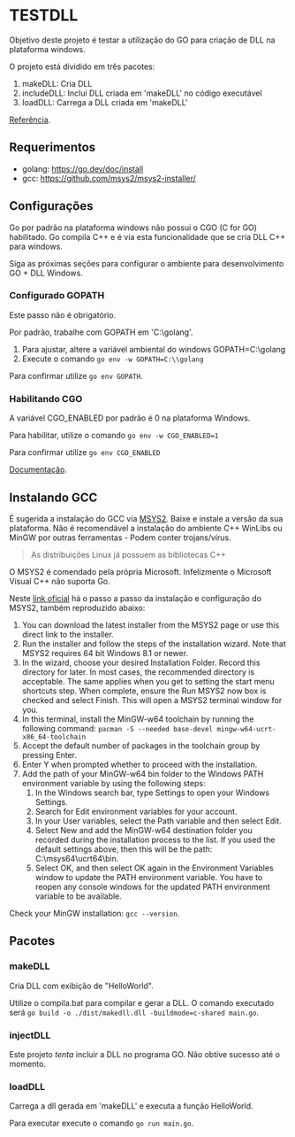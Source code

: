 # TESTDLL

Objetivo deste projeto é testar a utilização do GO para criação de DLL na plataforma windows.

O projeto está dividido em três pacotes:
1. makeDLL: Cria DLL
2. includeDLL: Inclui DLL criada em 'makeDLL' no código executável
3. loadDLL: Carrega a  DLL criada em 'makeDLL'

[Referência](https://go.dev/wiki/WindowsDLLs).

## Requerimentos

- golang: https://go.dev/doc/install
- gcc: https://github.com/msys2/msys2-installer/

## Configurações

Go por padrão na plataforma windows não possui o CGO (C for GO) habilitado. Go compila C++ e é via esta funcionalidade que se cria DLL C++ para windows.  

Siga as próximas seções para configurar o ambiente para desenvolvimento GO + DLL Windows.

### Configurado GOPATH

Este passo não é obrigatório.   

Por padrão, trabalhe com GOPATH em 'C:\golang'.

1. Para ajustar, altere a variável ambiental do windows GOPATH=C:\golang
2. Execute o comando `go env -w GOPATH=C:\\golang`

Para confirmar utilize `go env GOPATH`.

### Habilitando CGO

A variável CGO_ENABLED por padrão é 0 na plataforma Windows.

Para habilitar, utilize o comando `go env -w CGO_ENABLED=1`

Para confirmar utilize `go env CGO_ENABLED`

[Documentação](https://pkg.go.dev/cmd/cgo).

## Instalando GCC

É sugerida a instalação do GCC via [MSYS2](https://github.com/msys2/msys2-installer/). Baixe e instale a versão da sua plataforma.
Não é recomendável a instalação do ambiente C++ WinLibs ou MinGW por outras ferramentas - Podem conter trojans/vírus.
> As distribuições Linux já possuem as bibliotecas C++

O MSYS2 é comendado pela própria Microsoft. Infelizmente o Microsoft Visual C++ não suporta Go.

Neste [link oficial](https://code.visualstudio.com/docs/cpp/config-mingw) há o passo a passo da instalação e configuração do MSYS2, também reproduzido abaixo:

1. You can download the latest installer from the MSYS2 page or use this direct link to the installer.
2. Run the installer and follow the steps of the installation wizard. Note that MSYS2 requires 64 bit Windows 8.1 or newer.
3. In the wizard, choose your desired Installation Folder. Record this directory for later. In most cases, the recommended directory is acceptable. The same applies when you get to setting the start menu shortcuts step. When complete, ensure the Run MSYS2 now box is checked and select Finish. This will open a MSYS2 terminal window for you.
4. In this terminal, install the MinGW-w64 toolchain by running the following command:
`pacman -S --needed base-devel mingw-w64-ucrt-x86_64-toolchain`
5. Accept the default number of packages in the toolchain group by pressing Enter.
6. Enter Y when prompted whether to proceed with the installation.
7. Add the path of your MinGW-w64 bin folder to the Windows PATH environment variable by using the following steps:
   1. In the Windows search bar, type Settings to open your Windows Settings.
   2. Search for Edit environment variables for your account.
   3. In your User variables, select the Path variable and then select Edit.
   4. Select New and add the MinGW-w64 destination folder you recorded during the installation process to the list. If you used the default settings above, then this will be the path: C:\msys64\ucrt64\bin.
   5. Select OK, and then select OK again in the Environment Variables window to update the PATH environment variable. You have to reopen any console windows for the updated PATH environment variable to be available.

Check your MinGW installation: `gcc --version`.

## Pacotes

### makeDLL

Cria DLL com exibição de "HelloWorld".

Utilize o compila.bat para compilar e gerar a DLL.
O comando executado será `go build -o ./dist/makedll.dll -buildmode=c-shared main.go`.

### injectDLL

Este projeto *tenta* incluir a DLL no programa GO. Não obtive sucesso até o momento.

### loadDLL

Carrega a dll gerada em 'makeDLL' e executa a função HelloWorld.

Para executar execute o comando `go run main.go`.
